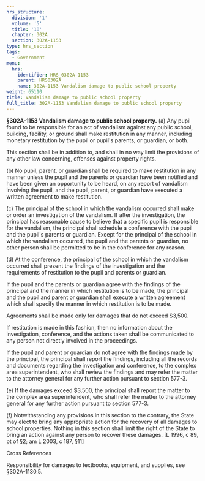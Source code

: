 ```yaml
---
hrs_structure:
  division: '1'
  volume: '5'
  title: '18'
  chapter: 302A
  section: 302A-1153
type: hrs_section
tags:
  - Government
menu:
  hrs:
    identifier: HRS_0302A-1153
    parent: HRS0302A
    name: 302A-1153 Vandalism damage to public school property
weight: 65110
title: Vandalism damage to public school property
full_title: 302A-1153 Vandalism damage to public school property
---
```

**§302A-1153 Vandalism damage to public school property.** (a) Any pupil found to be responsible for an act of vandalism against any public school, building, facility, or ground shall make restitution in any manner, including monetary restitution by the pupil or pupil's parents, or guardian, or both.

This section shall be in addition to, and shall in no way limit the provisions of any other law concerning, offenses against property rights.

(b) No pupil, parent, or guardian shall be required to make restitution in any manner unless the pupil and the parents or guardian have been notified and have been given an opportunity to be heard, on any report of vandalism involving the pupil, and the pupil, parent, or guardian have executed a written agreement to make restitution.

(c) The principal of the school in which the vandalism occurred shall make or order an investigation of the vandalism. If after the investigation, the principal has reasonable cause to believe that a specific pupil is responsible for the vandalism, the principal shall schedule a conference with the pupil and the pupil's parents or guardian. Except for the principal of the school in which the vandalism occurred, the pupil and the parents or guardian, no other person shall be permitted to be in the conference for any reason.

(d) At the conference, the principal of the school in which the vandalism occurred shall present the findings of the investigation and the requirements of restitution to the pupil and parents or guardian.

If the pupil and the parents or guardian agree with the findings of the principal and the manner in which restitution is to be made, the principal and the pupil and parent or guardian shall execute a written agreement which shall specify the manner in which restitution is to be made.

Agreements shall be made only for damages that do not exceed $3,500.

If restitution is made in this fashion, then no information about the investigation, conference, and the actions taken shall be communicated to any person not directly involved in the proceedings.

If the pupil and parent or guardian do not agree with the findings made by the principal, the principal shall report the findings, including all the records and documents regarding the investigation and conference, to the complex area superintendent, who shall review the findings and may refer the matter to the attorney general for any further action pursuant to section 577-3.

(e) If the damages exceed $3,500, the principal shall report the matter to the complex area superintendent, who shall refer the matter to the attorney general for any further action pursuant to section 577-3.

(f) Notwithstanding any provisions in this section to the contrary, the State may elect to bring any appropriate action for the recovery of all damages to school properties. Nothing in this section shall limit the right of the State to bring an action against any person to recover these damages. [L 1996, c 89, pt of §2; am L 2003, c 187, §11]

Cross References

Responsibility for damages to textbooks, equipment, and supplies, see §302A-1130.5.